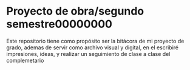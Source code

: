 # Proyecto de obra/segundo semestre00000000
Este repositorio tiene como propósito ser la bitácora de mi proyecto de grado, ademas de servir como archivo visual y digital, en el escribiré impresiones, ideas, y realizar un seguimiento de clase a clase del complemetario
